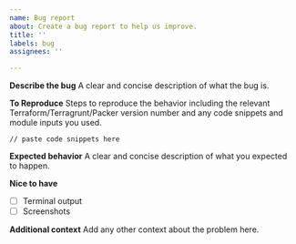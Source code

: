 ```yaml
---
name: Bug report
about: Create a bug report to help us improve.
title: ''
labels: bug
assignees: ''

---
```


<!--
  Have any questions? Check out the contributing docs at https://gruntwork.notion.site/Gruntwork-Coding-Methodology-02fdcd6e4b004e818553684760bf691e, or
  ask in this issue and a Gruntwork core maintainer will be happy to help :)
-->

**Describe the bug**
A clear and concise description of what the bug is.

**To Reproduce**
Steps to reproduce the behavior including the relevant Terraform/Terragrunt/Packer version number and any code snippets and module inputs you used.

```hcl
// paste code snippets here
```

**Expected behavior**
A clear and concise description of what you expected to happen.

**Nice to have**
- [ ] Terminal output
- [ ] Screenshots

**Additional context**
Add any other context about the problem here.
